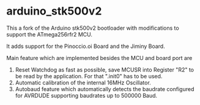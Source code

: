 # arduino_stk500v2

This a fork of the Arduino stk500v2 bootloader with modifications to support the ATmega256rfr2 MCU.

It adds support for the Pinoccio.oi Board and the Jiminy Board.

Main feature which are implemented besides the MCU and board port are 
1. Reset Watchdog as fast as possible, save MCUSR into Register "R2" to be read by the application. For that ".init0" has to be used. 
1. Automatic calibration of the internal 16MHz Oscillator. 
1. Autobaud feature which automatically detects the baudrate configured for AVRDUDE supporting baudrates up to 500000 Baud.
